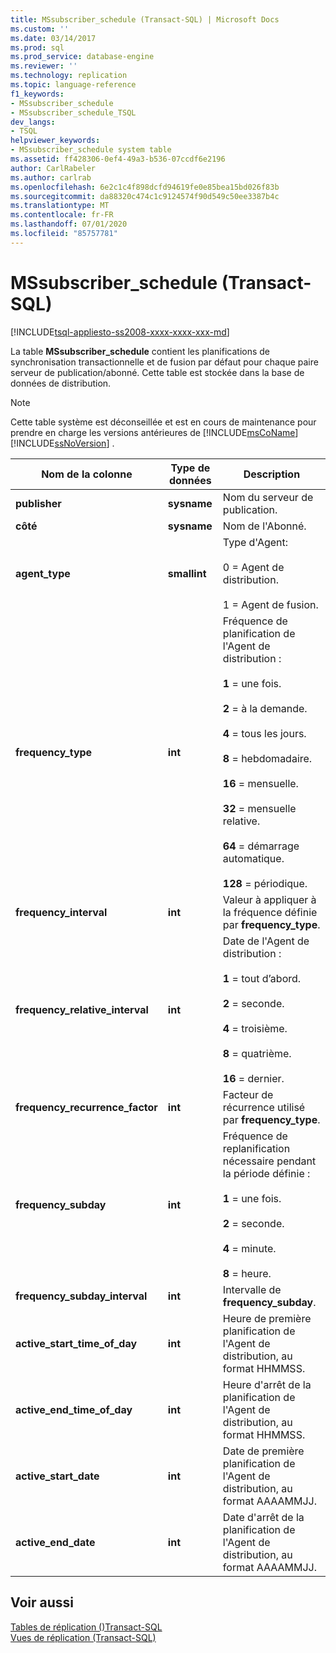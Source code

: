 ```yaml
---
title: MSsubscriber_schedule (Transact-SQL) | Microsoft Docs
ms.custom: ''
ms.date: 03/14/2017
ms.prod: sql
ms.prod_service: database-engine
ms.reviewer: ''
ms.technology: replication
ms.topic: language-reference
f1_keywords:
- MSsubscriber_schedule
- MSsubscriber_schedule_TSQL
dev_langs:
- TSQL
helpviewer_keywords:
- MSsubscriber_schedule system table
ms.assetid: ff428306-0ef4-49a3-b536-07ccdf6e2196
author: CarlRabeler
ms.author: carlrab
ms.openlocfilehash: 6e2c1c4f898dcfd94619fe0e85bea15bd026f83b
ms.sourcegitcommit: da88320c474c1c9124574f90d549c50ee3387b4c
ms.translationtype: MT
ms.contentlocale: fr-FR
ms.lasthandoff: 07/01/2020
ms.locfileid: "85757781"
---
```

# <a name="mssubscriber_schedule-transact-sql"></a>MSsubscriber_schedule (Transact-SQL)
[!INCLUDE[tsql-appliesto-ss2008-xxxx-xxxx-xxx-md](../../includes/applies-to-version/sqlserver.md)]

  La table **MSsubscriber_schedule** contient les planifications de synchronisation transactionnelle et de fusion par défaut pour chaque paire serveur de publication/abonné. Cette table est stockée dans la base de données de distribution.  
  
> [!NOTE]
>  Cette table système est déconseillée et est en cours de maintenance pour prendre en charge les versions antérieures de [!INCLUDE[msCoName](../../includes/msconame-md.md)] [!INCLUDE[ssNoVersion](../../includes/ssnoversion-md.md)] .  
  
|Nom de la colonne|Type de données|Description|  
|-----------------|---------------|-----------------|  
|**publisher**|**sysname**|Nom du serveur de publication.|  
|**côté**|**sysname**|Nom de l'Abonné.|  
|**agent_type**|**smallint**|Type d'Agent:<br /><br /> 0 = Agent de distribution.<br /><br /> 1 = Agent de fusion.|  
|**frequency_type**|**int**|Fréquence de planification de l'Agent de distribution :<br /><br /> **1** = une fois.<br /><br /> **2** = à la demande.<br /><br /> **4** = tous les jours.<br /><br /> **8** = hebdomadaire.<br /><br /> **16** = mensuelle.<br /><br /> **32** = mensuelle relative.<br /><br /> **64** = démarrage automatique.<br /><br /> **128** = périodique.|  
|**frequency_interval**|**int**|Valeur à appliquer à la fréquence définie par **frequency_type**.|  
|**frequency_relative_interval**|**int**|Date de l'Agent de distribution :<br /><br /> **1** = tout d’abord.<br /><br /> **2** = seconde.<br /><br /> **4** = troisième.<br /><br /> **8** = quatrième.<br /><br /> **16** = dernier.|  
|**frequency_recurrence_factor**|**int**|Facteur de récurrence utilisé par **frequency_type**.|  
|**frequency_subday**|**int**|Fréquence de replanification nécessaire pendant la période définie :<br /><br /> **1** = une fois.<br /><br /> **2** = seconde.<br /><br /> **4** = minute.<br /><br /> **8** = heure.|  
|**frequency_subday_interval**|**int**|Intervalle de **frequency_subday**.|  
|**active_start_time_of_day**|**int**|Heure de première planification de l'Agent de distribution, au format HHMMSS.|  
|**active_end_time_of_day**|**int**|Heure d'arrêt de la planification de l'Agent de distribution, au format HHMMSS.|  
|**active_start_date**|**int**|Date de première planification de l'Agent de distribution, au format AAAAMMJJ.|  
|**active_end_date**|**int**|Date d'arrêt de la planification de l'Agent de distribution, au format AAAAMMJJ.|  
  
## <a name="see-also"></a>Voir aussi  
 [Tables de réplication &#40;&#41;Transact-SQL](../../relational-databases/system-tables/replication-tables-transact-sql.md)   
 [Vues de réplication &#40;Transact-SQL&#41;](../../relational-databases/system-views/replication-views-transact-sql.md)  
  
  
